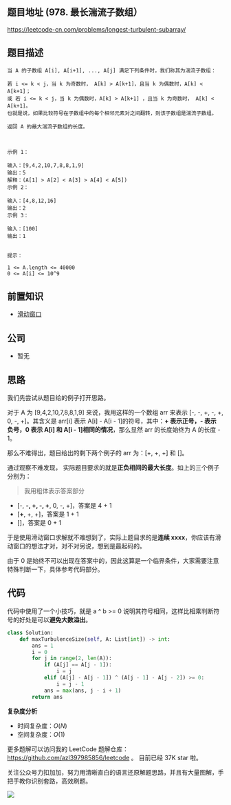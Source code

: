 ## 题目地址 (978. 最长湍流子数组）

https://leetcode-cn.com/problems/longest-turbulent-subarray/

## 题目描述

```
当 A 的子数组 A[i], A[i+1], ..., A[j] 满足下列条件时，我们称其为湍流子数组：

若 i <= k < j，当 k 为奇数时， A[k] > A[k+1]，且当 k 为偶数时，A[k] < A[k+1]；
或 若 i <= k < j，当 k 为偶数时，A[k] > A[k+1] ，且当 k 为奇数时， A[k] < A[k+1]。
也就是说，如果比较符号在子数组中的每个相邻元素对之间翻转，则该子数组是湍流子数组。

返回 A 的最大湍流子数组的长度。

 

示例 1：

输入：[9,4,2,10,7,8,8,1,9]
输出：5
解释：(A[1] > A[2] < A[3] > A[4] < A[5])
示例 2：

输入：[4,8,12,16]
输出：2
示例 3：

输入：[100]
输出：1
 

提示：

1 <= A.length <= 40000
0 <= A[i] <= 10^9
```

## 前置知识

- [滑动窗口](../thinkings/slide-window.md)

## 公司

- 暂无

## 思路

我们先尝试从题目给的例子打开思路。

对于 A 为 [9,4,2,10,7,8,8,1,9] 来说，我用这样的一个数组 arr 来表示 [-, -, +, -, +, 0, -, +]。其含义是 arr[i] 表示 A[i] - A[i - 1]的符号，其中：**+ 表示正号，- 表示 负号，0 表示 A[i] 和 A[i - 1]相同的情况**，那么显然 arr 的长度始终为 A 的长度 - 1。

那么不难得出，题目给出的剩下两个例子的 arr 为：[+, +, +] 和 []。

通过观察不难发现， 实际题目要求的就是**正负相间的最大长度**。如上的三个例子分别为：

> 我用粗体表示答案部分

- [-, **-, +, -, +**, 0, -, +]，答案是 4 + 1
- [**+**, +, +]，答案是 1 + 1
- []，答案是 0 + 1

于是使用滑动窗口求解就不难想到了，实际上题目求的是**连续 xxxx**，你应该有滑动窗口的想法才对，对不对另说，想到是最起码的。

由于 0 是始终不可以出现在答案中的，因此这算是一个临界条件，大家需要注意特殊判断一下，具体参考代码部分。

## 代码

代码中使用了一个小技巧，就是 a ^ b >= 0 说明其符号相同，这样比相乘判断符号的好处是可以**避免大数溢出**。

```python
class Solution:
    def maxTurbulenceSize(self, A: List[int]) -> int:
        ans = 1
        i = 0
        for j in range(2, len(A)):
            if (A[j] == A[j - 1]):
                i = j
            elif (A[j] - A[j - 1]) ^ (A[j - 1] - A[j - 2]) >= 0:
                i = j - 1
            ans = max(ans, j - i + 1)
        return ans

```

**复杂度分析**

- 时间复杂度：$O(N)$
- 空间复杂度：$O(1)$

更多题解可以访问我的 LeetCode 题解仓库：https://github.com/azl397985856/leetcode 。 目前已经 37K star 啦。

关注公众号力扣加加，努力用清晰直白的语言还原解题思路，并且有大量图解，手把手教你识别套路，高效刷题。

![](https://p.ipic.vip/srpstu.jpg)
